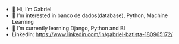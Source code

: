- 👋 Hi, I’m Gabriel
- 👀 I’m interested in banco de dados(database), Python, Machine Learning
- 🌱 I’m currently learning Django, Python and BI
- Linkedin: https://www.linkedin.com/in/gabriel-batista-180965172/


